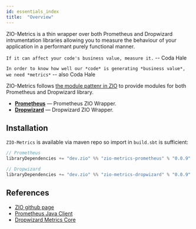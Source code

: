 ```yaml
---
id: essentials_index
title:  "Overview"
---
```


ZIO-Metrics is a thin wrapper over both Prometheus and Dropwizard intrumentation
libraries allowing you to measure the behaviour of your application in a
performant purely functional manner.

`If it can affect your code's business value, measure it.` -- Coda Hale

`In order to know how well our *code* is generating *business value*, we need *metrics*` -- also Coda Hale


ZIO-Metrics follows [the module pattenr in
ZIO](https://zio.dev/docs/howto/howto_use_module_pattern) to provide modules for
both Prometheus and Dropwizard library.

 - **[Prometheus](prometheus.md)** — Prometheus ZIO Wrapper.
 - **[Dropwizard](dropwizard.md)** — Dropwizard ZIO Wrapper.

## Installation

`ZIO-Metrics` is available via maven repo so import in `build.sbt` is sufficient:

```scala
// Prometheus
libraryDependencies += "dev.zio" %% "zio-metrics-prometheus" % "0.0.9"

// Dropwizard
libraryDependencies += "dev.zio" %% "zio-metrics-dropwizard" % "0.0.9"
```

## References

 - [ZIO github page](http://github.com/zio/zio)
 - [Prometheus Java Client](https://github.com/prometheus/client_java)
 - [Dropwizard Metrics Core](https://metrics.dropwizard.io/4.0.0/manual/core.html)
